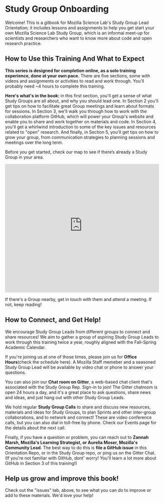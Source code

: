 # Study Group Onboarding
Welcome! This is a gitbook for Mozilla Science Lab's Study Group Lead Orientation; it includes lessons and assignments to help you get start your own Mozilla Science Lab Study Group, which is an informal meet-up for scientists and researchers who want to know more about code and open research practice.

## How to Use this Training And What to Expect

**This series is designed for completion online, as a solo training experience, done at your own pace.** There are five sections, some with videos and assignments or activities to read and work through. You'll probably need ~4 hours to complete this training. 

**Here's what's in the book:** in this first section, you'll get a sense of what Study Groups are all about, and why you should lead one. In Section 2 you'll get tips on how to facilitate great Group meetings and learn about formats for sessions. In Section 3, we'll walk you through how to work with the collaboration platform GitHub, which will power your Group's website and enable you to share and work together on materials and code. In Section 4, you'll get a whirlwind introduction to some of the key issues and resources related to "open" research. And finally, in Section 5, you'll get tips on how to grow your group, from communication strategies to planning sessions and meetings over the long term. 

Before you get started, check our map to see if there’s already a Study Group in your area. 
<iframe height="420" width="100%" frameborder="0" src="https://render.githubusercontent.com/view/geojson?url=https://raw.githubusercontent.com/mozillascience/studyGroupLessons/master/whereWeAre.geojson" title="whereWeAre.geojson"></iframe>

If there's a Group nearby, get in touch with them and attend a meeting. If not, keep reading! 

## How to Connect, and Get Help!
We encourage Study Group Leads from different groups to connect and share resources! We aim to gather a group of aspiring Study Group Leads to work through this training twice a year, roughly aligned with the Fall-Spring Academic Calendar. 

If you're joining us at one of those times, please join us for **Office Hours**(check the schedule here). A Mozilla Staff memeber and a seasoned Study Group Lead will be available by video chat or phone to answer your questions. 

You can also join our **Chat room on Gitter**, a web-based chat client that's associated with the Study Group Rep. Sign-in to join! The Gitter chatroom is open 24 hours a day, and it's a great place to ask questions, share news and ideas, and just hang out with other Study Group Leads. 

We hold regular **Study Group Calls** to share and discuss new resources, materials and ideas for Study Groups, to plan Sprints and other inter-group collaborations, and to network and connect! These are video conference calls, but you can also dial in toll-free by phone. Check our Events page for the details about the next call.

Finally, if you have a question or problem, you can reach out to **Zannah Marsh, Mozilla's Learning Strategist, or Aurelia Moser, Mozilla's Community Lead**. The best way to do this is **file a GitHub issue** in this Orientation Repo, or in the Study Group repo, or ping us on the Gitter Chat. (If you're not familiar with GitHub, dont' worry! You'll learn a lot more about GitHub in Section 3 of this training!)

## Help us grow and improve this book!
Check out the "issues" tab, above, to see what you can do to improve or add to these materials. We'd love your help!

